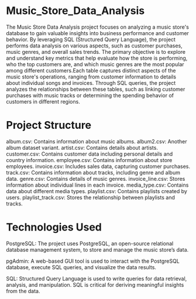 # Music_Store_Data_Analysis

The Music Store Data Analysis project focuses on analyzing a music store's database to gain valuable insights into business performance and customer behavior. By leveraging SQL (Structured Query Language), the project performs data analysis on various aspects, such as customer purchases, music genres, and overall sales trends. The primary objective is to explore and understand key metrics that help evaluate how the store is performing, who the top customers are, and which music genres are the most popular among different customers.Each table captures distinct aspects of the music store's operations, ranging from customer information to details about individual songs and invoices. Through SQL queries, the project analyzes the relationships between these tables, such as linking customer purchases with music tracks or determining the spending behavior of customers in different regions.

# Project Structure

album.csv: Contains information about music albums.
album2.csv: Another album dataset variant.
artist.csv: Contains details about artists.
customer.csv: Contains customer data including personal details and country information.
employee.csv: Contains information about store employees.
invoice.csv: Includes sales data, capturing customer purchases.
track.csv: Contains information about tracks, including genre and album data.
genre.csv: Contains details of music genres.
invoice_line.csv: Stores information about individual lines in each invoice.
media_type.csv: Contains data about different media types.
playlist.csv: Contains playlists created by users.
playlist_track.csv: Stores the relationship between playlists and tracks.

# Technologies Used

PostgreSQL: The project uses PostgreSQL, an open-source relational database management system, to store and manage the music store’s data.

pgAdmin: A web-based GUI tool is used to interact with the PostgreSQL database, execute SQL queries, and visualize the data results.

SQL: Structured Query Language is used to write queries for data retrieval, analysis, and manipulation. SQL is critical for deriving meaningful insights from the data.
